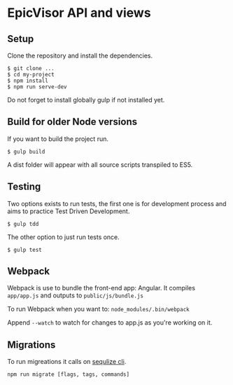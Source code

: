 EpicVisor API and views
======================
Setup
-----
Clone the repository and install the dependencies.

    $ git clone ...
    $ cd my-project
    $ npm install
    $ npm run serve-dev

Do not forget to install globally gulp if not installed yet.

Build for older Node versions
-----
If you want to build the project run.

    $ gulp build

A dist folder will appear with all source scripts transpiled to ES5.

Testing
---------
Two options exists to run tests, the first one is for development process and aims to practice Test Driven Development.

    $ gulp tdd

The other option to just run tests once.
    
    $ gulp test

Webpack
-------
Webpack is use to bundle the front-end app: Angular. It compiles `app/app.js` and outputs to `public/js/bundle.js`

To run Webpack when you want to: `node_modules/.bin/webpack`

Append `--watch` to watch for changes to app.js as you're working on it.


Migrations
-------
To run migreations it calls on [sequlize cli](https://github.com/sequelize/cli).

`npm run migrate [flags, tags, commands]`



